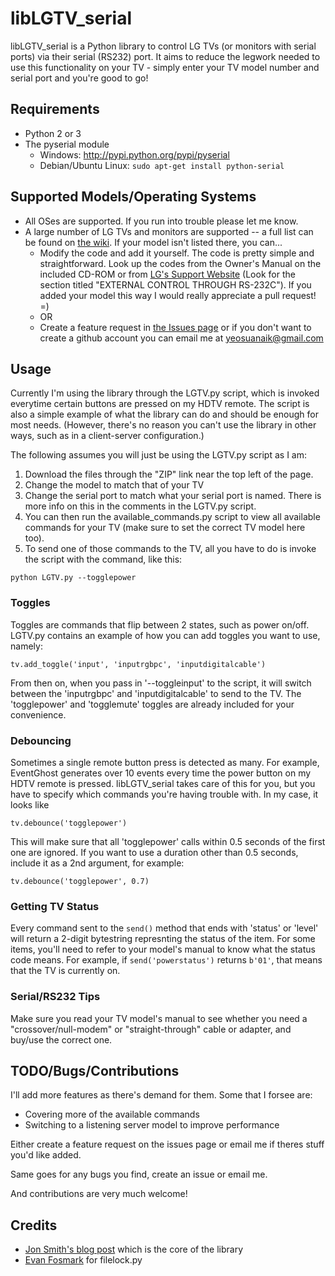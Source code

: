 # libLGTV_serial #
libLGTV_serial is a Python library to control LG TVs (or monitors with serial ports) via their serial (RS232) port. It aims to reduce the legwork needed to use this functionality on your TV - simply enter your TV model number and serial port and you're good to go!

## Requirements ##
- Python 2 or 3
- The pyserial module
    - Windows: http://pypi.python.org/pypi/pyserial
    - Debian/Ubuntu Linux: `sudo apt-get install python-serial`

## Supported Models/Operating Systems ##
- All OSes are supported. If you run into trouble please let me know. 
- A large number of LG TVs and monitors are supported -- a full list can be found on [the wiki](https://github.com/suan/libLGTV_serial/wiki/Supported-TV-Models). If your model isn't listed there, you can...
  - Modify the code and add it yourself. The code is pretty simple and straightforward. Look up the codes from the Owner's Manual on the included CD-ROM or from [LG's Support Website](http://www.lg.com/us/support/index.jsp) (Look for the section titled "EXTERNAL CONTROL THROUGH RS-232C"). If you added your model this way I would really appreciate a pull request! =)
  - OR
  - Create a feature request in [the Issues page](https://github.com/suan/libLGTV_serial/issues) or if you don't want to create a github account you can email me at yeosuanaik@gmail.com

## Usage ##
Currently I'm using the library through the LGTV.py script, which is invoked everytime certain buttons are pressed on my HDTV remote. The script is also a simple example of what the library can do and should be enough for most needs. (However, there's no reason you can't use the library in other ways, such as in a client-server configuration.)

The following assumes you will just be using the LGTV.py script as I am:

1. Download the files through the "ZIP" link near the top left of the page.
2. Change the model to match that of your TV
3. Change the serial port to match what your serial port is named. There is more info on this in the comments in the LGTV.py script.
3. You can then run the available_commands.py script to view all available commands for your TV (make sure to set the correct TV model here too).
4. To send one of those commands to the TV, all you have to do is invoke the script with the command, like this:

```
python LGTV.py --togglepower
```
### Toggles ###
Toggles are commands that flip between 2 states, such as power on/off. LGTV.py contains an example of how you can add toggles you want to use, namely:

```
tv.add_toggle('input', 'inputrgbpc', 'inputdigitalcable')
```
From then on, when you pass in '--toggleinput' to the script, it will switch between the 'inputrgbpc' and 'inputdigitalcable' to send to the TV. The 'togglepower' and 'togglemute' toggles are already included for your convenience.
### Debouncing ###
Sometimes a single remote button press is detected as many. For example, EventGhost generates over 10 events every time the power button on my HDTV remote is pressed. libLGTV_serial takes care of this for you, but you have to specify which commands you're having trouble with. In my case, it looks like

```
tv.debounce('togglepower')
```
This will make sure that all 'togglepower' calls within 0.5 seconds of the first one are ignored. If you want to use a duration other than 0.5 seconds, include it as a 2nd argument, for example:

```
tv.debounce('togglepower', 0.7)
```

### Getting TV Status ###
Every command sent to the `send()` method that ends with 'status' or 'level' will return a 2-digit bytestring represnting the status of the item. For some items, you'll need to refer to your model's manual to know what the status code means. For example, if `send('powerstatus')` returns `b'01'`, that means that the TV is currently on.

### Serial/RS232 Tips ###
Make sure you read your TV model's manual to see whether you need a "crossover/null-modem" or "straight-through" cable or adapter, and buy/use the correct one.

## TODO/Bugs/Contributions ##
I'll add more features as there's demand for them. Some that I forsee are:

- Covering more of the available commands
- Switching to a listening server model to improve performance

Either create a feature request on the issues page or email me if theres stuff you'd like added.

Same goes for any bugs you find, create an issue or email me.

And contributions are very much welcome!

## Credits ##
- [Jon Smith's blog post](http://www.thelazysysadmin.net/2009/05/rs232-control-lg-lcd-tv-mythtv/) which is the core of the library
- [Evan Fosmark](http://www.evanfosmark.com/2009/01/cross-platform-file-locking-support-in-python/) for filelock.py
